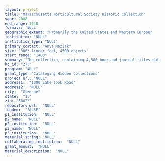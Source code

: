 ```yaml
--- 
layout: project 
title: "Massachusetts Horticultural Society Historic Collection"
year: 2008
end_range: 1940
formats: "NULL"
geographic_extant: "Primarily the United States and Western Europe"
institution: "NULL"
institution_type: "NULL"
primary_contact: "Anya Maziak"
size: "3062 linear feet, 4500 objects"
start_range: "1483"
summary: "The collection, containing 4,500 book and journal titles dating from the 15th through the 20th centuries, was acquired by the Lenhardt Library of the Chicago Botanic Garden (CBG) in 2002 from the Massachusetts Horticultural Society. This rare treasure has been virtually inaccessible for the past 40 years and minimally cataloged due to a lack of funding and staff while in the Society’s possession. \n \nThis collection brings together a comprehensive perspective of five centuries of research in botany, gardening, and landscape design, ranging from Theophrastus’ editio princeps of 1483 to Charles Darwin’s experiments in the 19th century. In addition to rare books, the collection contains important and unique journals, newsletters, almanacs, and bulletins of a variety of organizations in America and Europe. The serials, dating primarily from the 18th and 19th centuries, comprise the majority of the materials that remain uncataloged. The collection contains particularly scarce the cumulative volumes or complete runs of serials of more than 100 years. The journals comprise a unique body of literature, reflecting the dynamic intellectual and cultural landscape of 19th century New England, the emerging presence of the United States in the world, and the evolution of agriculture."
hc_id: "271"
program: "NULL"
grant_type: "Cataloging Hidden Collections"
project_url: "NULL"
address1:  "1000 Lake Cook Road"
address2:  "NULL"
city:  "Glencoe"
state:  "IL"
zip: "60022"
repository_url:  "NULL"
funded:  "FALSE"
p1_institution:  "NULL"
p2_name:  "NULL"
p2_institution:  "NULL"
p3_name:  "NULL"
p3_institution:  "NULL"
material_string: "NULL"
collaborating_institution:  "NULL"
grant_amount:  "NULL"
material_description:  "NULL"
---
```

